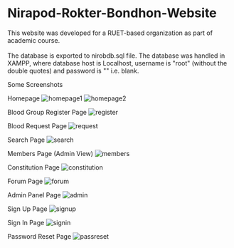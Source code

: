 # Nirapod-Rokter-Bondhon-Website
This website was developed for a RUET-based organization as part of academic course.
<br/> <br/>
The database is exported to nirobdb.sql file. The database was handled in XAMPP, where database host is Localhost, username is "root" (without the double quotes) and password is "" i.e. blank.

Some Screenshots

Homepage
![homepage1](screenshots/homepage1.png)
![homepage2](screenshots/homepage2.png)

Blood Group Register Page
![register](screenshots/register.png)

Blood Request Page
![request](screenshots/request.png)

Search Page
![search](screenshots/search.png)

Members Page (Admin View)
![members](screenshots/members.png)

Constitution Page
![constitution](screenshots/constitution.png)

Forum Page
![forum](screenshots/forum.png)

Admin Panel Page
![admin](screenshots/admin.png)

Sign Up Page
![signup](screenshots/signup.png)

Sign In Page
![signin](screenshots/signin.png)

Password Reset Page
![passreset](screenshots/passreset.png)


